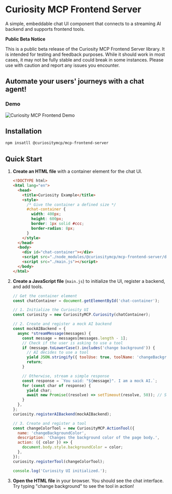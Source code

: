 # Curiosity MCP Frontend Server

A simple, embeddable chat UI component that connects to a streaming AI backend and supports frontend tools.

**Public Beta Notice**

This is a public beta release of the Curiosity MCP Frontend Server library. It is intended for testing and feedback purposes. While it should work in most cases, it may not be fully stable and could break in some instances. Please use with caution and report any issues you encounter.

## Automate your users' journeys with a chat agent!

### Demo

![Curiosity MCP Frontend Demo](./assets/Curiosity-MCP-demo.gif)

## Installation

```bash
npm insatll @curiositymcp/mcp-frontend-server
```

## Quick Start

1.  **Create an HTML file** with a container element for the chat UI.

    ```html
    <!DOCTYPE html>
    <html lang="en">
      <head>
        <title>Curiosity Example</title>
        <style>
          /* Give the container a defined size */
          #chat-container {
            width: 400px;
            height: 600px;
            border: 1px solid #ccc;
            border-radius: 8px;
          }
        </style>
      </head>
      <body>
        <div id="chat-container"></div>
        <script src="./node_modules/@curiositymcp/mcp-frontend-server/dist/index.umd.js"></script>
        <script src="./main.js"></script>
      </body>
    </html>
    ```

2.  **Create a JavaScript file** (`main.js`) to initialize the UI, register a backend, and add tools.

    ```javascript
    // Get the container element
    const chatContainer = document.getElementById('chat-container');

    // 1. Initialize the Curiosity UI
    const curiosity = new CuriosityMCP.Curiosity(chatContainer);

    // 2. Create and register a mock AI backend
    const mockAIBackend = {
      async *streamMessage(messages) {
        const message = messages[messages.length - 1];
        // Check if the user is asking to use a tool
        if (message.toLowerCase().includes('change background')) {
          // AI decides to use a tool
          yield JSON.stringify({ toolUse: true, toolName: 'changeBackgroundColor', args: { color: 'lightblue' } });
          return;
        }

        // Otherwise, stream a simple response
        const response = `You said: "${message}". I am a mock AI.`;
        for (const char of response) {
          yield char;
          await new Promise((resolve) => setTimeout(resolve, 50)); // Simulate streaming delay
        }
      },
    };
    curiosity.registerAIBackend(mockAIBackend);

    // 3. Create and register a tool
    const changeColorTool = new CuriosityMCP.ActionTool({
      name: 'changeBackgroundColor',
      description: 'Changes the background color of the page body.',
      action: ({ color }) => {
        document.body.style.backgroundColor = color;
      },
    });
    curiosity.registerTool(changeColorTool);

    console.log('Curiosity UI initialized.');
    ```

3.  **Open the HTML file** in your browser. You should see the chat interface. Try typing "change background" to see the tool in action!
